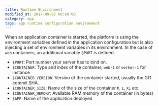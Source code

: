 ```yaml
---
title: Runtime Environment
modified_at: 2017-09-07 00:00:00
category: app
tags: app runtime configuration environment
---
```


When an application container is started, the platform is using the environment
variables defined in the application configuration but is also injecting a set of
environment variables in its environment. In the case of `web` containers, an
additional variable `$PORT` is defined.

* `$PORT`: Port number your server has to bind on.
* `$CONTAINER`: Type and index of the container, `web-1` or `worker-1` for instance
* `$CONTAINER_VERSION`: Version of the container started, usually the GIT commit SHA.
* `$CONTAINER_SIZE`: Name of the size of the container `M`, `L`, `XL` etc.
* `$CONTAINER_MEMORY`: Available RAM memory of the container (in bytes)
* `$APP`: Name of the application deployed
